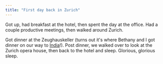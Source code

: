 ```yaml
---
title: "First day back in Zurich"
---
```


Got up, had breakfast at the hotel, then spent the day at the office. Had a couple productive meetings, then walked around Zurich.

Got dinner at the Zeughauskeller (turns out it's where Bethany and I got dinner on our way to [India](/india/2016/01/29/day-1.html)!). Post dinner, we walked over to look at the Zurich opera house, then back to the hotel and sleep. Glorious, glorious sleep.